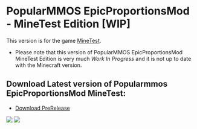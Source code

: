 # PopularMMOS EpicProportionsMod - MineTest Edition [WIP]

This version is for the game [MineTest](https://minetest.net).

* Please note that this version of PopularMMOS EpicProportionsMod MineTest Edition is very much *_Work In Progress_* and it is not up to date with the Minecraft version.

## Download Latest version of Popularmmos EpicProportionsMod MineTest:
* [Download PreRelease](https://github.com/jtrent238/PopularMMOS-EpicProportions-Mod/raw/gh-pages/epicproportions.zip)


![](https://raw.githubusercontent.com/jtrent238/PopularMMOS-EpicProportions-Mod/7ceec62ab91a542cc66e4ebed5eb417719a628f3/images/ss%20(2017-05-08%20at%2009.02.39).jpg)
![](https://raw.githubusercontent.com/jtrent238/PopularMMOS-EpicProportions-Mod/7ceec62ab91a542cc66e4ebed5eb417719a628f3/images/ss%20(2017-05-08%20at%2009.03.17).jpg)
